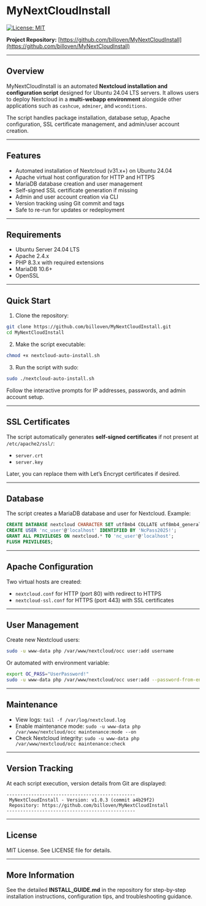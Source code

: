# MyNextCloudInstall

[![License: MIT](https://img.shields.io/badge/License-MIT-yellow.svg)](https://opensource.org/licenses/MIT)

**Project Repository:** [https://github.com/billoven/MyNextCloudInstall](https://github.com/billoven/MyNextCloudInstall)

---

## Overview

MyNextCloudInstall is an automated **Nextcloud installation and configuration script** designed for Ubuntu 24.04 LTS servers. It allows users to deploy Nextcloud in a **multi-webapp environment** alongside other applications such as `cashcue`, `adminer`, and `wconditions`.

The script handles package installation, database setup, Apache configuration, SSL certificate management, and admin/user account creation.

---

## Features

* Automated installation of Nextcloud (v31.x+) on Ubuntu 24.04
* Apache virtual host configuration for HTTP and HTTPS
* MariaDB database creation and user management
* Self-signed SSL certificate generation if missing
* Admin and user account creation via CLI
* Version tracking using Git commit and tags
* Safe to re-run for updates or redeployment

---

## Requirements

* Ubuntu Server 24.04 LTS
* Apache 2.4.x
* PHP 8.3.x with required extensions
* MariaDB 10.6+
* OpenSSL

---

## Quick Start

1. Clone the repository:

```bash
git clone https://github.com/billoven/MyNextCloudInstall.git
cd MyNextCloudInstall
```

2. Make the script executable:

```bash
chmod +x nextcloud-auto-install.sh
```

3. Run the script with sudo:

```bash
sudo ./nextcloud-auto-install.sh
```

Follow the interactive prompts for IP addresses, passwords, and admin account setup.

---

## SSL Certificates

The script automatically generates **self-signed certificates** if not present at `/etc/apache2/ssl/`:

* `server.crt`
* `server.key`

Later, you can replace them with Let’s Encrypt certificates if desired.

---

## Database

The script creates a MariaDB database and user for Nextcloud. Example:

```sql
CREATE DATABASE nextcloud CHARACTER SET utf8mb4 COLLATE utf8mb4_general_ci;
CREATE USER 'nc_user'@'localhost' IDENTIFIED BY 'NcPass2025!';
GRANT ALL PRIVILEGES ON nextcloud.* TO 'nc_user'@'localhost';
FLUSH PRIVILEGES;
```

---

## Apache Configuration

Two virtual hosts are created:

* `nextcloud.conf` for HTTP (port 80) with redirect to HTTPS
* `nextcloud-ssl.conf` for HTTPS (port 443) with SSL certificates

---

## User Management

Create new Nextcloud users:

```bash
sudo -u www-data php /var/www/nextcloud/occ user:add username
```

Or automated with environment variable:

```bash
export OC_PASS="UserPassword!"
sudo -u www-data php /var/www/nextcloud/occ user:add --password-from-env username
```

---

## Maintenance

* View logs: `tail -f /var/log/nextcloud.log`
* Enable maintenance mode: `sudo -u www-data php /var/www/nextcloud/occ maintenance:mode --on`
* Check Nextcloud integrity: `sudo -u www-data php /var/www/nextcloud/occ maintenance:check`

---

## Version Tracking

At each script execution, version details from Git are displayed:

```
-----------------------------------------------
 MyNextCloudInstall - Version: v1.0.3 (commit a4b29f2)
 Repository: https://github.com/billoven/MyNextCloudInstall
-----------------------------------------------
```

---

## License

MIT License. See LICENSE file for details.

---

## More Information

See the detailed **INSTALL_GUIDE.md** in the repository for step-by-step installation instructions, configuration tips, and troubleshooting guidance.
